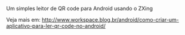 Um simples leitor de QR code para Android usando o ZXing

Veja mais em: http://www.workspace.blog.br/android/como-criar-um-aplicativo-para-ler-qr-code-no-android/